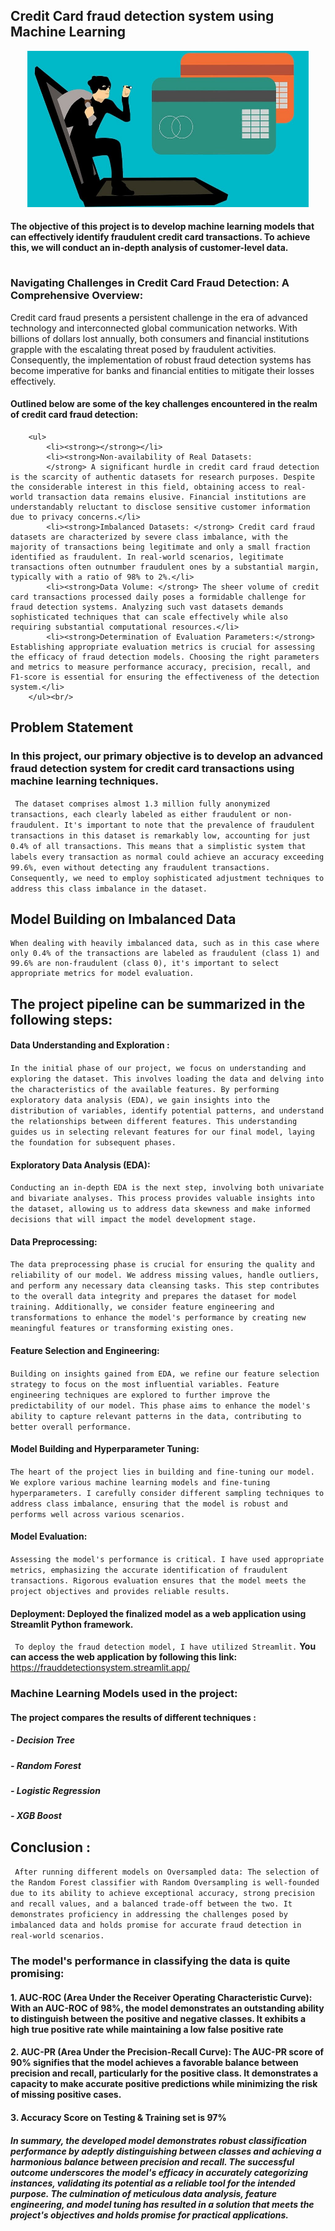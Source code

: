 ## **Credit Card fraud detection system using Machine Learning**

<p align="center">
    <img src="https://github.com/Shuhaib73/Fraud_Detection_Machine_Learning_Project/blob/project_branch/hack-fraud-card-code.jpg" width="450" height="250" />
</p>

#### The objective of this project is to develop machine learning models that can effectively identify fraudulent credit card transactions. To achieve this, we will conduct an in-depth analysis of customer-level data. 

<h3 style="padding-top: 15px;">Navigating Challenges in Credit Card Fraud Detection: A Comprehensive Overview:</h3>
        <p>Credit card fraud presents a persistent challenge in the era of advanced technology and interconnected global communication networks. With billions of dollars lost annually, both consumers and financial institutions grapple with the escalating threat posed by fraudulent activities. Consequently, the implementation of robust fraud detection systems has become imperative for banks and financial entities to mitigate their losses effectively.</p>
        
<h4>Outlined below are some of the key challenges encountered in the realm of credit card fraud detection:</h4>

        <ul>
            <li><strong></strong></li>
            <li><strong>Non-availability of Real Datasets:
            </strong> A significant hurdle in credit card fraud detection is the scarcity of authentic datasets for research purposes. Despite the considerable interest in this field, obtaining access to real-world transaction data remains elusive. Financial institutions are understandably reluctant to disclose sensitive customer information due to privacy concerns.</li>
            <li><strong>Imbalanced Datasets: </strong> Credit card fraud datasets are characterized by severe class imbalance, with the majority of transactions being legitimate and only a small fraction identified as fraudulent. In real-world scenarios, legitimate transactions often outnumber fraudulent ones by a substantial margin, typically with a ratio of 98% to 2%.</li>
            <li><strong>Data Volume: </strong> The sheer volume of credit card transactions processed daily poses a formidable challenge for fraud detection systems. Analyzing such vast datasets demands sophisticated techniques that can scale effectively while also requiring substantial computational resources.</li>
            <li><strong>Determination of Evaluation Parameters:</strong>  Establishing appropriate evaluation metrics is crucial for assessing the efficacy of fraud detection models. Choosing the right parameters and metrics to measure performance accuracy, precision, recall, and F1-score is essential for ensuring the effectiveness of the detection system.</li>
        </ul><br/>


## **Problem Statement**

### In this project, our primary objective is to develop an advanced fraud detection system for credit card transactions using machine learning techniques. 
``` The dataset comprises almost 1.3 million fully anonymized transactions, each clearly labeled as either fraudulent or non-fraudulent. It's important to note that the prevalence of fraudulent transactions in this dataset is remarkably low, accounting for just 0.4% of all transactions. This means that a simplistic system that labels every transaction as normal could achieve an accuracy exceeding 99.6%, even without detecting any fraudulent transactions. Consequently, we need to employ sophisticated adjustment techniques to address this class imbalance in the dataset.```

## **Model Building on Imbalanced Data**
    When dealing with heavily imbalanced data, such as in this case where only 0.4% of the transactions are labeled as fraudulent (class 1) and 99.6% are non-fraudulent (class 0), it's important to select appropriate metrics for model evaluation.

## The project pipeline can be summarized in the following steps: 
#### **Data Understanding and Exploration** : 
```In the initial phase of our project, we focus on understanding and exploring the dataset. This involves loading the data and delving into the characteristics of the available features. By performing exploratory data analysis (EDA), we gain insights into the distribution of variables, identify potential patterns, and understand the relationships between different features. This understanding guides us in selecting relevant features for our final model, laying the foundation for subsequent phases.```

#### **Exploratory Data Analysis (EDA)**: 
```Conducting an in-depth EDA is the next step, involving both univariate and bivariate analyses. This process provides valuable insights into the dataset, allowing us to address data skewness and make informed decisions that will impact the model development stage.```

#### <strong>Data Preprocessing</strong>: 
```The data preprocessing phase is crucial for ensuring the quality and reliability of our model. We address missing values, handle outliers, and perform any necessary data cleansing tasks. This step contributes to the overall data integrity and prepares the dataset for model training. Additionally, we consider feature engineering and transformations to enhance the model's performance by creating new meaningful features or transforming existing ones.```

#### <strong>Feature Selection and Engineering</strong>: 
```Building on insights gained from EDA, we refine our feature selection strategy to focus on the most influential variables. Feature engineering techniques are explored to further improve the predictability of our model. This phase aims to enhance the model's ability to capture relevant patterns in the data, contributing to better overall performance.```

#### <strong>Model Building and Hyperparameter Tuning</strong>: 
```The heart of the project lies in building and fine-tuning our model. We explore various machine learning models and fine-tuning hyperparameters. I carefully consider different sampling techniques to address class imbalance, ensuring that the model is robust and performs well across various scenarios.```

#### <strong>Model Evaluation</strong>: 
```Assessing the model's performance is critical. I have used appropriate metrics, emphasizing the accurate identification of fraudulent transactions. Rigorous evaluation ensures that the model meets the project objectives and provides reliable results.``` 

#### <strong>Deployment</strong>: Deployed the finalized model as a web application using Streamlit Python framework.
``` To deploy the fraud detection model, I have utilized Streamlit.``` 
**You can access the web application by following this link:** https://frauddetectionsystem.streamlit.app/

### Machine Learning Models used in the project:
#### The project compares the results of different techniques :
##### - Decision Tree
##### - Random Forest
##### - Logistic Regression
##### - XGB Boost

## **Conclusion** :
``` After running different models on Oversampled data: The selection of the Random Forest classifier with Random Oversampling is well-founded due to its ability to achieve exceptional accuracy, strong precision and recall values, and a balanced trade-off between the two. It demonstrates proficiency in addressing the challenges posed by imbalanced data and holds promise for accurate fraud detection in real-world scenarios.```

### **The model's performance in classifying the data is quite promising:**
#### 1. **AUC-ROC** (Area Under the Receiver Operating Characteristic Curve): With an AUC-ROC of 98%, the model demonstrates an outstanding ability to distinguish between the positive and negative classes. It exhibits a high true positive rate while maintaining a low false positive rate
#### 2. **AUC-PR** (Area Under the Precision-Recall Curve): The AUC-PR score of 90% signifies that the model achieves a favorable balance between precision and recall, particularly for the positive class. It demonstrates a capacity to make accurate positive predictions while minimizing the risk of missing positive cases.
#### 3. Accuracy Score on Testing & Training set is 97%

#### *In summary, the developed model demonstrates robust classification performance by adeptly distinguishing between classes and achieving a harmonious balance between precision and recall. The successful outcome underscores the model's efficacy in accurately categorizing instances, validating its potential as a reliable tool for the intended purpose. The culmination of meticulous data analysis, feature engineering, and model tuning has resulted in a solution that meets the project's objectives and holds promise for practical applications.*
